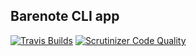 ## Barenote CLI app
[![Travis Builds](https://travis-ci.org/dzikismigol/barenote-cli.svg?branch=master)](https://travis-ci.org/dzikismigol/barenote-cli)
[![Scrutinizer Code Quality](https://scrutinizer-ci.com/g/dzikismigol/barenote-cli/badges/quality-score.png?b=master)](https://scrutinizer-ci.com/g/dzikismigol/barenote-cli/?branch=master)
